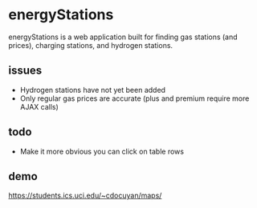 energyStations
==============
energyStations is a web application built for finding gas stations (and prices), charging stations, and hydrogen stations.

issues
---
+ Hydrogen stations have not yet been added
+ Only regular gas prices are accurate (plus and premium require more AJAX calls)

todo
---
+ Make it more obvious you can click on table rows

demo
---
https://students.ics.uci.edu/~cdocuyan/maps/
